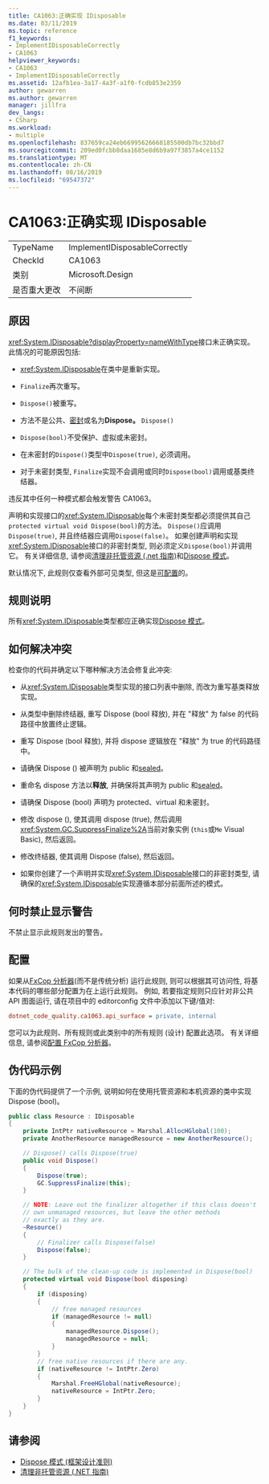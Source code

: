 ```yaml
---
title: CA1063:正确实现 IDisposable
ms.date: 03/11/2019
ms.topic: reference
f1_keywords:
- ImplementIDisposableCorrectly
- CA1063
helpviewer_keywords:
- CA1063
- ImplementIDisposableCorrectly
ms.assetid: 12afb1ea-3a17-4a3f-a1f0-fcdb853e2359
author: gewarren
ms.author: gewarren
manager: jillfra
dev_langs:
- CSharp
ms.workload:
- multiple
ms.openlocfilehash: 837659ca24eb66995626668185500db7bc32bbd7
ms.sourcegitcommit: 209ed0fcbb8daa1685e8d6b9a97f3857a4ce1152
ms.translationtype: MT
ms.contentlocale: zh-CN
ms.lasthandoff: 08/16/2019
ms.locfileid: "69547372"
---
```

# <a name="ca1063-implement-idisposable-correctly"></a>CA1063:正确实现 IDisposable

|||
|-|-|
|TypeName|ImplementIDisposableCorrectly|
|CheckId|CA1063|
|类别|Microsoft.Design|
|是否重大更改|不间断|

## <a name="cause"></a>原因

<xref:System.IDisposable?displayProperty=nameWithType>接口未正确实现。 此情况的可能原因包括:

- <xref:System.IDisposable>在类中是重新实现。

- `Finalize`再次重写。

- `Dispose()`被重写。

- 方法不是公共、[密封](/dotnet/csharp/language-reference/keywords/sealed)或名为**Dispose。** `Dispose()`

- `Dispose(bool)`不受保护、虚拟或未密封。

- 在未密封的`Dispose()`类型中`Dispose(true)`, 必须调用。

- 对于未密封类型, `Finalize`实现不会调用或同时`Dispose(bool)`调用或基类终结器。

违反其中任何一种模式都会触发警告 CA1063。

声明和实现接口的<xref:System.IDisposable>每个未密封类型都必须提供其自己`protected virtual void Dispose(bool)`的方法。 `Dispose()`应调用`Dispose(true)`, 并且终结器应调用`Dispose(false)`。 如果创建声明和实现<xref:System.IDisposable>接口的非密封类型, 则必须定义`Dispose(bool)`并调用它。 有关详细信息, 请参阅[清理非托管资源 (.net 指南)](/dotnet/standard/garbage-collection/unmanaged)和[Dispose 模式](/dotnet/standard/design-guidelines/dispose-pattern)。

默认情况下, 此规则仅查看外部可见类型, 但这是[可配置](#configurability)的。

## <a name="rule-description"></a>规则说明

所有<xref:System.IDisposable>类型都应正确实现[Dispose 模式](/dotnet/standard/design-guidelines/dispose-pattern)。

## <a name="how-to-fix-violations"></a>如何解决冲突

检查你的代码并确定以下哪种解决方法会修复此冲突:

- 从<xref:System.IDisposable>类型实现的接口列表中删除, 而改为重写基类释放实现。

- 从类型中删除终结器, 重写 Dispose (bool 释放), 并在 "释放" 为 false 的代码路径中放置终止逻辑。

- 重写 Dispose (bool 释放), 并将 dispose 逻辑放在 "释放" 为 true 的代码路径中。

- 请确保 Dispose () 被声明为 public 和[sealed](/dotnet/csharp/language-reference/keywords/sealed)。

- 重命名 dispose 方法以**释放**, 并确保将其声明为 public 和[sealed](/dotnet/csharp/language-reference/keywords/sealed)。

- 请确保 Dispose (bool) 声明为 protected、virtual 和未密封。

- 修改 dispose (), 使其调用 dispose (true), 然后调用<xref:System.GC.SuppressFinalize%2A>当前对象实例 (`this`或`Me` Visual Basic), 然后返回。

- 修改终结器, 使其调用 Dispose (false), 然后返回。

- 如果你创建了一个声明并实现<xref:System.IDisposable>接口的非密封类型, 请确保的<xref:System.IDisposable>实现遵循本部分前面所述的模式。

## <a name="when-to-suppress-warnings"></a>何时禁止显示警告

不禁止显示此规则发出的警告。

## <a name="configurability"></a>配置

如果从[FxCop 分析器](install-fxcop-analyzers.md)(而不是传统分析) 运行此规则, 则可以根据其可访问性, 将基本代码的哪些部分配置为在上运行此规则。 例如, 若要指定规则只应针对非公共 API 图面运行, 请在项目中的 editorconfig 文件中添加以下键/值对:

```ini
dotnet_code_quality.ca1063.api_surface = private, internal
```

您可以为此规则、所有规则或此类别中的所有规则 (设计) 配置此选项。 有关详细信息, 请参阅[配置 FxCop 分析器](configure-fxcop-analyzers.md)。

## <a name="pseudo-code-example"></a>伪代码示例

下面的伪代码提供了一个示例, 说明如何在使用托管资源和本机资源的类中实现 Dispose (bool)。

```csharp
public class Resource : IDisposable
{
    private IntPtr nativeResource = Marshal.AllocHGlobal(100);
    private AnotherResource managedResource = new AnotherResource();

    // Dispose() calls Dispose(true)
    public void Dispose()
    {
        Dispose(true);
        GC.SuppressFinalize(this);
    }

    // NOTE: Leave out the finalizer altogether if this class doesn't
    // own unmanaged resources, but leave the other methods
    // exactly as they are.
    ~Resource()
    {
        // Finalizer calls Dispose(false)
        Dispose(false);
    }

    // The bulk of the clean-up code is implemented in Dispose(bool)
    protected virtual void Dispose(bool disposing)
    {
        if (disposing)
        {
            // free managed resources
            if (managedResource != null)
            {
                managedResource.Dispose();
                managedResource = null;
            }
        }
        // free native resources if there are any.
        if (nativeResource != IntPtr.Zero)
        {
            Marshal.FreeHGlobal(nativeResource);
            nativeResource = IntPtr.Zero;
        }
    }
}
```

## <a name="see-also"></a>请参阅

- [Dispose 模式 (框架设计准则)](/dotnet/standard/design-guidelines/dispose-pattern)
- [清理非托管资源 (.NET 指南)](/dotnet/standard/garbage-collection/unmanaged)